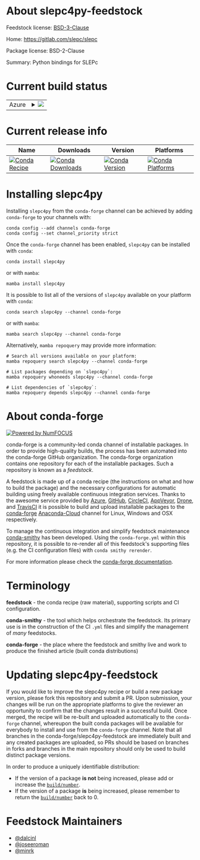 About slepc4py-feedstock
========================

Feedstock license: [BSD-3-Clause](https://github.com/conda-forge/slepc4py-feedstock/blob/main/LICENSE.txt)

Home: https://gitlab.com/slepc/slepc

Package license: BSD-2-Clause

Summary: Python bindings for SLEPc

Current build status
====================


<table>
    
  <tr>
    <td>Azure</td>
    <td>
      <details>
        <summary>
          <a href="https://dev.azure.com/conda-forge/feedstock-builds/_build/latest?definitionId=5831&branchName=main">
            <img src="https://dev.azure.com/conda-forge/feedstock-builds/_apis/build/status/slepc4py-feedstock?branchName=main">
          </a>
        </summary>
        <table>
          <thead><tr><th>Variant</th><th>Status</th></tr></thead>
          <tbody><tr>
              <td>linux_64_mpimpichnumpy1.20python3.8.____73_pypyscalarcomplex</td>
              <td>
                <a href="https://dev.azure.com/conda-forge/feedstock-builds/_build/latest?definitionId=5831&branchName=main">
                  <img src="https://dev.azure.com/conda-forge/feedstock-builds/_apis/build/status/slepc4py-feedstock?branchName=main&jobName=linux&configuration=linux%20linux_64_mpimpichnumpy1.20python3.8.____73_pypyscalarcomplex" alt="variant">
                </a>
              </td>
            </tr><tr>
              <td>linux_64_mpimpichnumpy1.20python3.8.____73_pypyscalarreal</td>
              <td>
                <a href="https://dev.azure.com/conda-forge/feedstock-builds/_build/latest?definitionId=5831&branchName=main">
                  <img src="https://dev.azure.com/conda-forge/feedstock-builds/_apis/build/status/slepc4py-feedstock?branchName=main&jobName=linux&configuration=linux%20linux_64_mpimpichnumpy1.20python3.8.____73_pypyscalarreal" alt="variant">
                </a>
              </td>
            </tr><tr>
              <td>linux_64_mpimpichnumpy1.20python3.8.____cpythonscalarcomplex</td>
              <td>
                <a href="https://dev.azure.com/conda-forge/feedstock-builds/_build/latest?definitionId=5831&branchName=main">
                  <img src="https://dev.azure.com/conda-forge/feedstock-builds/_apis/build/status/slepc4py-feedstock?branchName=main&jobName=linux&configuration=linux%20linux_64_mpimpichnumpy1.20python3.8.____cpythonscalarcomplex" alt="variant">
                </a>
              </td>
            </tr><tr>
              <td>linux_64_mpimpichnumpy1.20python3.8.____cpythonscalarreal</td>
              <td>
                <a href="https://dev.azure.com/conda-forge/feedstock-builds/_build/latest?definitionId=5831&branchName=main">
                  <img src="https://dev.azure.com/conda-forge/feedstock-builds/_apis/build/status/slepc4py-feedstock?branchName=main&jobName=linux&configuration=linux%20linux_64_mpimpichnumpy1.20python3.8.____cpythonscalarreal" alt="variant">
                </a>
              </td>
            </tr><tr>
              <td>linux_64_mpimpichnumpy1.20python3.9.____73_pypyscalarcomplex</td>
              <td>
                <a href="https://dev.azure.com/conda-forge/feedstock-builds/_build/latest?definitionId=5831&branchName=main">
                  <img src="https://dev.azure.com/conda-forge/feedstock-builds/_apis/build/status/slepc4py-feedstock?branchName=main&jobName=linux&configuration=linux%20linux_64_mpimpichnumpy1.20python3.9.____73_pypyscalarcomplex" alt="variant">
                </a>
              </td>
            </tr><tr>
              <td>linux_64_mpimpichnumpy1.20python3.9.____73_pypyscalarreal</td>
              <td>
                <a href="https://dev.azure.com/conda-forge/feedstock-builds/_build/latest?definitionId=5831&branchName=main">
                  <img src="https://dev.azure.com/conda-forge/feedstock-builds/_apis/build/status/slepc4py-feedstock?branchName=main&jobName=linux&configuration=linux%20linux_64_mpimpichnumpy1.20python3.9.____73_pypyscalarreal" alt="variant">
                </a>
              </td>
            </tr><tr>
              <td>linux_64_mpimpichnumpy1.20python3.9.____cpythonscalarcomplex</td>
              <td>
                <a href="https://dev.azure.com/conda-forge/feedstock-builds/_build/latest?definitionId=5831&branchName=main">
                  <img src="https://dev.azure.com/conda-forge/feedstock-builds/_apis/build/status/slepc4py-feedstock?branchName=main&jobName=linux&configuration=linux%20linux_64_mpimpichnumpy1.20python3.9.____cpythonscalarcomplex" alt="variant">
                </a>
              </td>
            </tr><tr>
              <td>linux_64_mpimpichnumpy1.20python3.9.____cpythonscalarreal</td>
              <td>
                <a href="https://dev.azure.com/conda-forge/feedstock-builds/_build/latest?definitionId=5831&branchName=main">
                  <img src="https://dev.azure.com/conda-forge/feedstock-builds/_apis/build/status/slepc4py-feedstock?branchName=main&jobName=linux&configuration=linux%20linux_64_mpimpichnumpy1.20python3.9.____cpythonscalarreal" alt="variant">
                </a>
              </td>
            </tr><tr>
              <td>linux_64_mpimpichnumpy1.21python3.10.____cpythonscalarcomplex</td>
              <td>
                <a href="https://dev.azure.com/conda-forge/feedstock-builds/_build/latest?definitionId=5831&branchName=main">
                  <img src="https://dev.azure.com/conda-forge/feedstock-builds/_apis/build/status/slepc4py-feedstock?branchName=main&jobName=linux&configuration=linux%20linux_64_mpimpichnumpy1.21python3.10.____cpythonscalarcomplex" alt="variant">
                </a>
              </td>
            </tr><tr>
              <td>linux_64_mpimpichnumpy1.21python3.10.____cpythonscalarreal</td>
              <td>
                <a href="https://dev.azure.com/conda-forge/feedstock-builds/_build/latest?definitionId=5831&branchName=main">
                  <img src="https://dev.azure.com/conda-forge/feedstock-builds/_apis/build/status/slepc4py-feedstock?branchName=main&jobName=linux&configuration=linux%20linux_64_mpimpichnumpy1.21python3.10.____cpythonscalarreal" alt="variant">
                </a>
              </td>
            </tr><tr>
              <td>linux_64_mpimpichnumpy1.23python3.11.____cpythonscalarcomplex</td>
              <td>
                <a href="https://dev.azure.com/conda-forge/feedstock-builds/_build/latest?definitionId=5831&branchName=main">
                  <img src="https://dev.azure.com/conda-forge/feedstock-builds/_apis/build/status/slepc4py-feedstock?branchName=main&jobName=linux&configuration=linux%20linux_64_mpimpichnumpy1.23python3.11.____cpythonscalarcomplex" alt="variant">
                </a>
              </td>
            </tr><tr>
              <td>linux_64_mpimpichnumpy1.23python3.11.____cpythonscalarreal</td>
              <td>
                <a href="https://dev.azure.com/conda-forge/feedstock-builds/_build/latest?definitionId=5831&branchName=main">
                  <img src="https://dev.azure.com/conda-forge/feedstock-builds/_apis/build/status/slepc4py-feedstock?branchName=main&jobName=linux&configuration=linux%20linux_64_mpimpichnumpy1.23python3.11.____cpythonscalarreal" alt="variant">
                </a>
              </td>
            </tr><tr>
              <td>linux_64_mpiopenmpinumpy1.20python3.8.____73_pypyscalarcomplex</td>
              <td>
                <a href="https://dev.azure.com/conda-forge/feedstock-builds/_build/latest?definitionId=5831&branchName=main">
                  <img src="https://dev.azure.com/conda-forge/feedstock-builds/_apis/build/status/slepc4py-feedstock?branchName=main&jobName=linux&configuration=linux%20linux_64_mpiopenmpinumpy1.20python3.8.____73_pypyscalarcomplex" alt="variant">
                </a>
              </td>
            </tr><tr>
              <td>linux_64_mpiopenmpinumpy1.20python3.8.____73_pypyscalarreal</td>
              <td>
                <a href="https://dev.azure.com/conda-forge/feedstock-builds/_build/latest?definitionId=5831&branchName=main">
                  <img src="https://dev.azure.com/conda-forge/feedstock-builds/_apis/build/status/slepc4py-feedstock?branchName=main&jobName=linux&configuration=linux%20linux_64_mpiopenmpinumpy1.20python3.8.____73_pypyscalarreal" alt="variant">
                </a>
              </td>
            </tr><tr>
              <td>linux_64_mpiopenmpinumpy1.20python3.8.____cpythonscalarcomplex</td>
              <td>
                <a href="https://dev.azure.com/conda-forge/feedstock-builds/_build/latest?definitionId=5831&branchName=main">
                  <img src="https://dev.azure.com/conda-forge/feedstock-builds/_apis/build/status/slepc4py-feedstock?branchName=main&jobName=linux&configuration=linux%20linux_64_mpiopenmpinumpy1.20python3.8.____cpythonscalarcomplex" alt="variant">
                </a>
              </td>
            </tr><tr>
              <td>linux_64_mpiopenmpinumpy1.20python3.8.____cpythonscalarreal</td>
              <td>
                <a href="https://dev.azure.com/conda-forge/feedstock-builds/_build/latest?definitionId=5831&branchName=main">
                  <img src="https://dev.azure.com/conda-forge/feedstock-builds/_apis/build/status/slepc4py-feedstock?branchName=main&jobName=linux&configuration=linux%20linux_64_mpiopenmpinumpy1.20python3.8.____cpythonscalarreal" alt="variant">
                </a>
              </td>
            </tr><tr>
              <td>linux_64_mpiopenmpinumpy1.20python3.9.____73_pypyscalarcomplex</td>
              <td>
                <a href="https://dev.azure.com/conda-forge/feedstock-builds/_build/latest?definitionId=5831&branchName=main">
                  <img src="https://dev.azure.com/conda-forge/feedstock-builds/_apis/build/status/slepc4py-feedstock?branchName=main&jobName=linux&configuration=linux%20linux_64_mpiopenmpinumpy1.20python3.9.____73_pypyscalarcomplex" alt="variant">
                </a>
              </td>
            </tr><tr>
              <td>linux_64_mpiopenmpinumpy1.20python3.9.____73_pypyscalarreal</td>
              <td>
                <a href="https://dev.azure.com/conda-forge/feedstock-builds/_build/latest?definitionId=5831&branchName=main">
                  <img src="https://dev.azure.com/conda-forge/feedstock-builds/_apis/build/status/slepc4py-feedstock?branchName=main&jobName=linux&configuration=linux%20linux_64_mpiopenmpinumpy1.20python3.9.____73_pypyscalarreal" alt="variant">
                </a>
              </td>
            </tr><tr>
              <td>linux_64_mpiopenmpinumpy1.20python3.9.____cpythonscalarcomplex</td>
              <td>
                <a href="https://dev.azure.com/conda-forge/feedstock-builds/_build/latest?definitionId=5831&branchName=main">
                  <img src="https://dev.azure.com/conda-forge/feedstock-builds/_apis/build/status/slepc4py-feedstock?branchName=main&jobName=linux&configuration=linux%20linux_64_mpiopenmpinumpy1.20python3.9.____cpythonscalarcomplex" alt="variant">
                </a>
              </td>
            </tr><tr>
              <td>linux_64_mpiopenmpinumpy1.20python3.9.____cpythonscalarreal</td>
              <td>
                <a href="https://dev.azure.com/conda-forge/feedstock-builds/_build/latest?definitionId=5831&branchName=main">
                  <img src="https://dev.azure.com/conda-forge/feedstock-builds/_apis/build/status/slepc4py-feedstock?branchName=main&jobName=linux&configuration=linux%20linux_64_mpiopenmpinumpy1.20python3.9.____cpythonscalarreal" alt="variant">
                </a>
              </td>
            </tr><tr>
              <td>linux_64_mpiopenmpinumpy1.21python3.10.____cpythonscalarcomplex</td>
              <td>
                <a href="https://dev.azure.com/conda-forge/feedstock-builds/_build/latest?definitionId=5831&branchName=main">
                  <img src="https://dev.azure.com/conda-forge/feedstock-builds/_apis/build/status/slepc4py-feedstock?branchName=main&jobName=linux&configuration=linux%20linux_64_mpiopenmpinumpy1.21python3.10.____cpythonscalarcomplex" alt="variant">
                </a>
              </td>
            </tr><tr>
              <td>linux_64_mpiopenmpinumpy1.21python3.10.____cpythonscalarreal</td>
              <td>
                <a href="https://dev.azure.com/conda-forge/feedstock-builds/_build/latest?definitionId=5831&branchName=main">
                  <img src="https://dev.azure.com/conda-forge/feedstock-builds/_apis/build/status/slepc4py-feedstock?branchName=main&jobName=linux&configuration=linux%20linux_64_mpiopenmpinumpy1.21python3.10.____cpythonscalarreal" alt="variant">
                </a>
              </td>
            </tr><tr>
              <td>linux_64_mpiopenmpinumpy1.23python3.11.____cpythonscalarcomplex</td>
              <td>
                <a href="https://dev.azure.com/conda-forge/feedstock-builds/_build/latest?definitionId=5831&branchName=main">
                  <img src="https://dev.azure.com/conda-forge/feedstock-builds/_apis/build/status/slepc4py-feedstock?branchName=main&jobName=linux&configuration=linux%20linux_64_mpiopenmpinumpy1.23python3.11.____cpythonscalarcomplex" alt="variant">
                </a>
              </td>
            </tr><tr>
              <td>linux_64_mpiopenmpinumpy1.23python3.11.____cpythonscalarreal</td>
              <td>
                <a href="https://dev.azure.com/conda-forge/feedstock-builds/_build/latest?definitionId=5831&branchName=main">
                  <img src="https://dev.azure.com/conda-forge/feedstock-builds/_apis/build/status/slepc4py-feedstock?branchName=main&jobName=linux&configuration=linux%20linux_64_mpiopenmpinumpy1.23python3.11.____cpythonscalarreal" alt="variant">
                </a>
              </td>
            </tr><tr>
              <td>linux_aarch64_mpimpichnumpy1.20python3.8.____73_pypyscalarcomplex</td>
              <td>
                <a href="https://dev.azure.com/conda-forge/feedstock-builds/_build/latest?definitionId=5831&branchName=main">
                  <img src="https://dev.azure.com/conda-forge/feedstock-builds/_apis/build/status/slepc4py-feedstock?branchName=main&jobName=linux&configuration=linux%20linux_aarch64_mpimpichnumpy1.20python3.8.____73_pypyscalarcomplex" alt="variant">
                </a>
              </td>
            </tr><tr>
              <td>linux_aarch64_mpimpichnumpy1.20python3.8.____73_pypyscalarreal</td>
              <td>
                <a href="https://dev.azure.com/conda-forge/feedstock-builds/_build/latest?definitionId=5831&branchName=main">
                  <img src="https://dev.azure.com/conda-forge/feedstock-builds/_apis/build/status/slepc4py-feedstock?branchName=main&jobName=linux&configuration=linux%20linux_aarch64_mpimpichnumpy1.20python3.8.____73_pypyscalarreal" alt="variant">
                </a>
              </td>
            </tr><tr>
              <td>linux_aarch64_mpimpichnumpy1.20python3.8.____cpythonscalarcomplex</td>
              <td>
                <a href="https://dev.azure.com/conda-forge/feedstock-builds/_build/latest?definitionId=5831&branchName=main">
                  <img src="https://dev.azure.com/conda-forge/feedstock-builds/_apis/build/status/slepc4py-feedstock?branchName=main&jobName=linux&configuration=linux%20linux_aarch64_mpimpichnumpy1.20python3.8.____cpythonscalarcomplex" alt="variant">
                </a>
              </td>
            </tr><tr>
              <td>linux_aarch64_mpimpichnumpy1.20python3.8.____cpythonscalarreal</td>
              <td>
                <a href="https://dev.azure.com/conda-forge/feedstock-builds/_build/latest?definitionId=5831&branchName=main">
                  <img src="https://dev.azure.com/conda-forge/feedstock-builds/_apis/build/status/slepc4py-feedstock?branchName=main&jobName=linux&configuration=linux%20linux_aarch64_mpimpichnumpy1.20python3.8.____cpythonscalarreal" alt="variant">
                </a>
              </td>
            </tr><tr>
              <td>linux_aarch64_mpimpichnumpy1.20python3.9.____73_pypyscalarcomplex</td>
              <td>
                <a href="https://dev.azure.com/conda-forge/feedstock-builds/_build/latest?definitionId=5831&branchName=main">
                  <img src="https://dev.azure.com/conda-forge/feedstock-builds/_apis/build/status/slepc4py-feedstock?branchName=main&jobName=linux&configuration=linux%20linux_aarch64_mpimpichnumpy1.20python3.9.____73_pypyscalarcomplex" alt="variant">
                </a>
              </td>
            </tr><tr>
              <td>linux_aarch64_mpimpichnumpy1.20python3.9.____73_pypyscalarreal</td>
              <td>
                <a href="https://dev.azure.com/conda-forge/feedstock-builds/_build/latest?definitionId=5831&branchName=main">
                  <img src="https://dev.azure.com/conda-forge/feedstock-builds/_apis/build/status/slepc4py-feedstock?branchName=main&jobName=linux&configuration=linux%20linux_aarch64_mpimpichnumpy1.20python3.9.____73_pypyscalarreal" alt="variant">
                </a>
              </td>
            </tr><tr>
              <td>linux_aarch64_mpimpichnumpy1.20python3.9.____cpythonscalarcomplex</td>
              <td>
                <a href="https://dev.azure.com/conda-forge/feedstock-builds/_build/latest?definitionId=5831&branchName=main">
                  <img src="https://dev.azure.com/conda-forge/feedstock-builds/_apis/build/status/slepc4py-feedstock?branchName=main&jobName=linux&configuration=linux%20linux_aarch64_mpimpichnumpy1.20python3.9.____cpythonscalarcomplex" alt="variant">
                </a>
              </td>
            </tr><tr>
              <td>linux_aarch64_mpimpichnumpy1.20python3.9.____cpythonscalarreal</td>
              <td>
                <a href="https://dev.azure.com/conda-forge/feedstock-builds/_build/latest?definitionId=5831&branchName=main">
                  <img src="https://dev.azure.com/conda-forge/feedstock-builds/_apis/build/status/slepc4py-feedstock?branchName=main&jobName=linux&configuration=linux%20linux_aarch64_mpimpichnumpy1.20python3.9.____cpythonscalarreal" alt="variant">
                </a>
              </td>
            </tr><tr>
              <td>linux_aarch64_mpimpichnumpy1.21python3.10.____cpythonscalarcomplex</td>
              <td>
                <a href="https://dev.azure.com/conda-forge/feedstock-builds/_build/latest?definitionId=5831&branchName=main">
                  <img src="https://dev.azure.com/conda-forge/feedstock-builds/_apis/build/status/slepc4py-feedstock?branchName=main&jobName=linux&configuration=linux%20linux_aarch64_mpimpichnumpy1.21python3.10.____cpythonscalarcomplex" alt="variant">
                </a>
              </td>
            </tr><tr>
              <td>linux_aarch64_mpimpichnumpy1.21python3.10.____cpythonscalarreal</td>
              <td>
                <a href="https://dev.azure.com/conda-forge/feedstock-builds/_build/latest?definitionId=5831&branchName=main">
                  <img src="https://dev.azure.com/conda-forge/feedstock-builds/_apis/build/status/slepc4py-feedstock?branchName=main&jobName=linux&configuration=linux%20linux_aarch64_mpimpichnumpy1.21python3.10.____cpythonscalarreal" alt="variant">
                </a>
              </td>
            </tr><tr>
              <td>linux_aarch64_mpimpichnumpy1.23python3.11.____cpythonscalarcomplex</td>
              <td>
                <a href="https://dev.azure.com/conda-forge/feedstock-builds/_build/latest?definitionId=5831&branchName=main">
                  <img src="https://dev.azure.com/conda-forge/feedstock-builds/_apis/build/status/slepc4py-feedstock?branchName=main&jobName=linux&configuration=linux%20linux_aarch64_mpimpichnumpy1.23python3.11.____cpythonscalarcomplex" alt="variant">
                </a>
              </td>
            </tr><tr>
              <td>linux_aarch64_mpimpichnumpy1.23python3.11.____cpythonscalarreal</td>
              <td>
                <a href="https://dev.azure.com/conda-forge/feedstock-builds/_build/latest?definitionId=5831&branchName=main">
                  <img src="https://dev.azure.com/conda-forge/feedstock-builds/_apis/build/status/slepc4py-feedstock?branchName=main&jobName=linux&configuration=linux%20linux_aarch64_mpimpichnumpy1.23python3.11.____cpythonscalarreal" alt="variant">
                </a>
              </td>
            </tr><tr>
              <td>linux_aarch64_mpiopenmpinumpy1.20python3.8.____73_pypyscalarcomplex</td>
              <td>
                <a href="https://dev.azure.com/conda-forge/feedstock-builds/_build/latest?definitionId=5831&branchName=main">
                  <img src="https://dev.azure.com/conda-forge/feedstock-builds/_apis/build/status/slepc4py-feedstock?branchName=main&jobName=linux&configuration=linux%20linux_aarch64_mpiopenmpinumpy1.20python3.8.____73_pypyscalarcomplex" alt="variant">
                </a>
              </td>
            </tr><tr>
              <td>linux_aarch64_mpiopenmpinumpy1.20python3.8.____73_pypyscalarreal</td>
              <td>
                <a href="https://dev.azure.com/conda-forge/feedstock-builds/_build/latest?definitionId=5831&branchName=main">
                  <img src="https://dev.azure.com/conda-forge/feedstock-builds/_apis/build/status/slepc4py-feedstock?branchName=main&jobName=linux&configuration=linux%20linux_aarch64_mpiopenmpinumpy1.20python3.8.____73_pypyscalarreal" alt="variant">
                </a>
              </td>
            </tr><tr>
              <td>linux_aarch64_mpiopenmpinumpy1.20python3.8.____cpythonscalarcomplex</td>
              <td>
                <a href="https://dev.azure.com/conda-forge/feedstock-builds/_build/latest?definitionId=5831&branchName=main">
                  <img src="https://dev.azure.com/conda-forge/feedstock-builds/_apis/build/status/slepc4py-feedstock?branchName=main&jobName=linux&configuration=linux%20linux_aarch64_mpiopenmpinumpy1.20python3.8.____cpythonscalarcomplex" alt="variant">
                </a>
              </td>
            </tr><tr>
              <td>linux_aarch64_mpiopenmpinumpy1.20python3.8.____cpythonscalarreal</td>
              <td>
                <a href="https://dev.azure.com/conda-forge/feedstock-builds/_build/latest?definitionId=5831&branchName=main">
                  <img src="https://dev.azure.com/conda-forge/feedstock-builds/_apis/build/status/slepc4py-feedstock?branchName=main&jobName=linux&configuration=linux%20linux_aarch64_mpiopenmpinumpy1.20python3.8.____cpythonscalarreal" alt="variant">
                </a>
              </td>
            </tr><tr>
              <td>linux_aarch64_mpiopenmpinumpy1.20python3.9.____73_pypyscalarcomplex</td>
              <td>
                <a href="https://dev.azure.com/conda-forge/feedstock-builds/_build/latest?definitionId=5831&branchName=main">
                  <img src="https://dev.azure.com/conda-forge/feedstock-builds/_apis/build/status/slepc4py-feedstock?branchName=main&jobName=linux&configuration=linux%20linux_aarch64_mpiopenmpinumpy1.20python3.9.____73_pypyscalarcomplex" alt="variant">
                </a>
              </td>
            </tr><tr>
              <td>linux_aarch64_mpiopenmpinumpy1.20python3.9.____73_pypyscalarreal</td>
              <td>
                <a href="https://dev.azure.com/conda-forge/feedstock-builds/_build/latest?definitionId=5831&branchName=main">
                  <img src="https://dev.azure.com/conda-forge/feedstock-builds/_apis/build/status/slepc4py-feedstock?branchName=main&jobName=linux&configuration=linux%20linux_aarch64_mpiopenmpinumpy1.20python3.9.____73_pypyscalarreal" alt="variant">
                </a>
              </td>
            </tr><tr>
              <td>linux_aarch64_mpiopenmpinumpy1.20python3.9.____cpythonscalarcomplex</td>
              <td>
                <a href="https://dev.azure.com/conda-forge/feedstock-builds/_build/latest?definitionId=5831&branchName=main">
                  <img src="https://dev.azure.com/conda-forge/feedstock-builds/_apis/build/status/slepc4py-feedstock?branchName=main&jobName=linux&configuration=linux%20linux_aarch64_mpiopenmpinumpy1.20python3.9.____cpythonscalarcomplex" alt="variant">
                </a>
              </td>
            </tr><tr>
              <td>linux_aarch64_mpiopenmpinumpy1.20python3.9.____cpythonscalarreal</td>
              <td>
                <a href="https://dev.azure.com/conda-forge/feedstock-builds/_build/latest?definitionId=5831&branchName=main">
                  <img src="https://dev.azure.com/conda-forge/feedstock-builds/_apis/build/status/slepc4py-feedstock?branchName=main&jobName=linux&configuration=linux%20linux_aarch64_mpiopenmpinumpy1.20python3.9.____cpythonscalarreal" alt="variant">
                </a>
              </td>
            </tr><tr>
              <td>linux_aarch64_mpiopenmpinumpy1.21python3.10.____cpythonscalarcomplex</td>
              <td>
                <a href="https://dev.azure.com/conda-forge/feedstock-builds/_build/latest?definitionId=5831&branchName=main">
                  <img src="https://dev.azure.com/conda-forge/feedstock-builds/_apis/build/status/slepc4py-feedstock?branchName=main&jobName=linux&configuration=linux%20linux_aarch64_mpiopenmpinumpy1.21python3.10.____cpythonscalarcomplex" alt="variant">
                </a>
              </td>
            </tr><tr>
              <td>linux_aarch64_mpiopenmpinumpy1.21python3.10.____cpythonscalarreal</td>
              <td>
                <a href="https://dev.azure.com/conda-forge/feedstock-builds/_build/latest?definitionId=5831&branchName=main">
                  <img src="https://dev.azure.com/conda-forge/feedstock-builds/_apis/build/status/slepc4py-feedstock?branchName=main&jobName=linux&configuration=linux%20linux_aarch64_mpiopenmpinumpy1.21python3.10.____cpythonscalarreal" alt="variant">
                </a>
              </td>
            </tr><tr>
              <td>linux_aarch64_mpiopenmpinumpy1.23python3.11.____cpythonscalarcomplex</td>
              <td>
                <a href="https://dev.azure.com/conda-forge/feedstock-builds/_build/latest?definitionId=5831&branchName=main">
                  <img src="https://dev.azure.com/conda-forge/feedstock-builds/_apis/build/status/slepc4py-feedstock?branchName=main&jobName=linux&configuration=linux%20linux_aarch64_mpiopenmpinumpy1.23python3.11.____cpythonscalarcomplex" alt="variant">
                </a>
              </td>
            </tr><tr>
              <td>linux_aarch64_mpiopenmpinumpy1.23python3.11.____cpythonscalarreal</td>
              <td>
                <a href="https://dev.azure.com/conda-forge/feedstock-builds/_build/latest?definitionId=5831&branchName=main">
                  <img src="https://dev.azure.com/conda-forge/feedstock-builds/_apis/build/status/slepc4py-feedstock?branchName=main&jobName=linux&configuration=linux%20linux_aarch64_mpiopenmpinumpy1.23python3.11.____cpythonscalarreal" alt="variant">
                </a>
              </td>
            </tr><tr>
              <td>linux_ppc64le_mpimpichnumpy1.20python3.8.____73_pypyscalarcomplex</td>
              <td>
                <a href="https://dev.azure.com/conda-forge/feedstock-builds/_build/latest?definitionId=5831&branchName=main">
                  <img src="https://dev.azure.com/conda-forge/feedstock-builds/_apis/build/status/slepc4py-feedstock?branchName=main&jobName=linux&configuration=linux%20linux_ppc64le_mpimpichnumpy1.20python3.8.____73_pypyscalarcomplex" alt="variant">
                </a>
              </td>
            </tr><tr>
              <td>linux_ppc64le_mpimpichnumpy1.20python3.8.____73_pypyscalarreal</td>
              <td>
                <a href="https://dev.azure.com/conda-forge/feedstock-builds/_build/latest?definitionId=5831&branchName=main">
                  <img src="https://dev.azure.com/conda-forge/feedstock-builds/_apis/build/status/slepc4py-feedstock?branchName=main&jobName=linux&configuration=linux%20linux_ppc64le_mpimpichnumpy1.20python3.8.____73_pypyscalarreal" alt="variant">
                </a>
              </td>
            </tr><tr>
              <td>linux_ppc64le_mpimpichnumpy1.20python3.8.____cpythonscalarcomplex</td>
              <td>
                <a href="https://dev.azure.com/conda-forge/feedstock-builds/_build/latest?definitionId=5831&branchName=main">
                  <img src="https://dev.azure.com/conda-forge/feedstock-builds/_apis/build/status/slepc4py-feedstock?branchName=main&jobName=linux&configuration=linux%20linux_ppc64le_mpimpichnumpy1.20python3.8.____cpythonscalarcomplex" alt="variant">
                </a>
              </td>
            </tr><tr>
              <td>linux_ppc64le_mpimpichnumpy1.20python3.8.____cpythonscalarreal</td>
              <td>
                <a href="https://dev.azure.com/conda-forge/feedstock-builds/_build/latest?definitionId=5831&branchName=main">
                  <img src="https://dev.azure.com/conda-forge/feedstock-builds/_apis/build/status/slepc4py-feedstock?branchName=main&jobName=linux&configuration=linux%20linux_ppc64le_mpimpichnumpy1.20python3.8.____cpythonscalarreal" alt="variant">
                </a>
              </td>
            </tr><tr>
              <td>linux_ppc64le_mpimpichnumpy1.20python3.9.____73_pypyscalarcomplex</td>
              <td>
                <a href="https://dev.azure.com/conda-forge/feedstock-builds/_build/latest?definitionId=5831&branchName=main">
                  <img src="https://dev.azure.com/conda-forge/feedstock-builds/_apis/build/status/slepc4py-feedstock?branchName=main&jobName=linux&configuration=linux%20linux_ppc64le_mpimpichnumpy1.20python3.9.____73_pypyscalarcomplex" alt="variant">
                </a>
              </td>
            </tr><tr>
              <td>linux_ppc64le_mpimpichnumpy1.20python3.9.____73_pypyscalarreal</td>
              <td>
                <a href="https://dev.azure.com/conda-forge/feedstock-builds/_build/latest?definitionId=5831&branchName=main">
                  <img src="https://dev.azure.com/conda-forge/feedstock-builds/_apis/build/status/slepc4py-feedstock?branchName=main&jobName=linux&configuration=linux%20linux_ppc64le_mpimpichnumpy1.20python3.9.____73_pypyscalarreal" alt="variant">
                </a>
              </td>
            </tr><tr>
              <td>linux_ppc64le_mpimpichnumpy1.20python3.9.____cpythonscalarcomplex</td>
              <td>
                <a href="https://dev.azure.com/conda-forge/feedstock-builds/_build/latest?definitionId=5831&branchName=main">
                  <img src="https://dev.azure.com/conda-forge/feedstock-builds/_apis/build/status/slepc4py-feedstock?branchName=main&jobName=linux&configuration=linux%20linux_ppc64le_mpimpichnumpy1.20python3.9.____cpythonscalarcomplex" alt="variant">
                </a>
              </td>
            </tr><tr>
              <td>linux_ppc64le_mpimpichnumpy1.20python3.9.____cpythonscalarreal</td>
              <td>
                <a href="https://dev.azure.com/conda-forge/feedstock-builds/_build/latest?definitionId=5831&branchName=main">
                  <img src="https://dev.azure.com/conda-forge/feedstock-builds/_apis/build/status/slepc4py-feedstock?branchName=main&jobName=linux&configuration=linux%20linux_ppc64le_mpimpichnumpy1.20python3.9.____cpythonscalarreal" alt="variant">
                </a>
              </td>
            </tr><tr>
              <td>linux_ppc64le_mpimpichnumpy1.21python3.10.____cpythonscalarcomplex</td>
              <td>
                <a href="https://dev.azure.com/conda-forge/feedstock-builds/_build/latest?definitionId=5831&branchName=main">
                  <img src="https://dev.azure.com/conda-forge/feedstock-builds/_apis/build/status/slepc4py-feedstock?branchName=main&jobName=linux&configuration=linux%20linux_ppc64le_mpimpichnumpy1.21python3.10.____cpythonscalarcomplex" alt="variant">
                </a>
              </td>
            </tr><tr>
              <td>linux_ppc64le_mpimpichnumpy1.21python3.10.____cpythonscalarreal</td>
              <td>
                <a href="https://dev.azure.com/conda-forge/feedstock-builds/_build/latest?definitionId=5831&branchName=main">
                  <img src="https://dev.azure.com/conda-forge/feedstock-builds/_apis/build/status/slepc4py-feedstock?branchName=main&jobName=linux&configuration=linux%20linux_ppc64le_mpimpichnumpy1.21python3.10.____cpythonscalarreal" alt="variant">
                </a>
              </td>
            </tr><tr>
              <td>linux_ppc64le_mpimpichnumpy1.23python3.11.____cpythonscalarcomplex</td>
              <td>
                <a href="https://dev.azure.com/conda-forge/feedstock-builds/_build/latest?definitionId=5831&branchName=main">
                  <img src="https://dev.azure.com/conda-forge/feedstock-builds/_apis/build/status/slepc4py-feedstock?branchName=main&jobName=linux&configuration=linux%20linux_ppc64le_mpimpichnumpy1.23python3.11.____cpythonscalarcomplex" alt="variant">
                </a>
              </td>
            </tr><tr>
              <td>linux_ppc64le_mpimpichnumpy1.23python3.11.____cpythonscalarreal</td>
              <td>
                <a href="https://dev.azure.com/conda-forge/feedstock-builds/_build/latest?definitionId=5831&branchName=main">
                  <img src="https://dev.azure.com/conda-forge/feedstock-builds/_apis/build/status/slepc4py-feedstock?branchName=main&jobName=linux&configuration=linux%20linux_ppc64le_mpimpichnumpy1.23python3.11.____cpythonscalarreal" alt="variant">
                </a>
              </td>
            </tr><tr>
              <td>linux_ppc64le_mpiopenmpinumpy1.20python3.8.____73_pypyscalarcomplex</td>
              <td>
                <a href="https://dev.azure.com/conda-forge/feedstock-builds/_build/latest?definitionId=5831&branchName=main">
                  <img src="https://dev.azure.com/conda-forge/feedstock-builds/_apis/build/status/slepc4py-feedstock?branchName=main&jobName=linux&configuration=linux%20linux_ppc64le_mpiopenmpinumpy1.20python3.8.____73_pypyscalarcomplex" alt="variant">
                </a>
              </td>
            </tr><tr>
              <td>linux_ppc64le_mpiopenmpinumpy1.20python3.8.____73_pypyscalarreal</td>
              <td>
                <a href="https://dev.azure.com/conda-forge/feedstock-builds/_build/latest?definitionId=5831&branchName=main">
                  <img src="https://dev.azure.com/conda-forge/feedstock-builds/_apis/build/status/slepc4py-feedstock?branchName=main&jobName=linux&configuration=linux%20linux_ppc64le_mpiopenmpinumpy1.20python3.8.____73_pypyscalarreal" alt="variant">
                </a>
              </td>
            </tr><tr>
              <td>linux_ppc64le_mpiopenmpinumpy1.20python3.8.____cpythonscalarcomplex</td>
              <td>
                <a href="https://dev.azure.com/conda-forge/feedstock-builds/_build/latest?definitionId=5831&branchName=main">
                  <img src="https://dev.azure.com/conda-forge/feedstock-builds/_apis/build/status/slepc4py-feedstock?branchName=main&jobName=linux&configuration=linux%20linux_ppc64le_mpiopenmpinumpy1.20python3.8.____cpythonscalarcomplex" alt="variant">
                </a>
              </td>
            </tr><tr>
              <td>linux_ppc64le_mpiopenmpinumpy1.20python3.8.____cpythonscalarreal</td>
              <td>
                <a href="https://dev.azure.com/conda-forge/feedstock-builds/_build/latest?definitionId=5831&branchName=main">
                  <img src="https://dev.azure.com/conda-forge/feedstock-builds/_apis/build/status/slepc4py-feedstock?branchName=main&jobName=linux&configuration=linux%20linux_ppc64le_mpiopenmpinumpy1.20python3.8.____cpythonscalarreal" alt="variant">
                </a>
              </td>
            </tr><tr>
              <td>linux_ppc64le_mpiopenmpinumpy1.20python3.9.____73_pypyscalarcomplex</td>
              <td>
                <a href="https://dev.azure.com/conda-forge/feedstock-builds/_build/latest?definitionId=5831&branchName=main">
                  <img src="https://dev.azure.com/conda-forge/feedstock-builds/_apis/build/status/slepc4py-feedstock?branchName=main&jobName=linux&configuration=linux%20linux_ppc64le_mpiopenmpinumpy1.20python3.9.____73_pypyscalarcomplex" alt="variant">
                </a>
              </td>
            </tr><tr>
              <td>linux_ppc64le_mpiopenmpinumpy1.20python3.9.____73_pypyscalarreal</td>
              <td>
                <a href="https://dev.azure.com/conda-forge/feedstock-builds/_build/latest?definitionId=5831&branchName=main">
                  <img src="https://dev.azure.com/conda-forge/feedstock-builds/_apis/build/status/slepc4py-feedstock?branchName=main&jobName=linux&configuration=linux%20linux_ppc64le_mpiopenmpinumpy1.20python3.9.____73_pypyscalarreal" alt="variant">
                </a>
              </td>
            </tr><tr>
              <td>linux_ppc64le_mpiopenmpinumpy1.20python3.9.____cpythonscalarcomplex</td>
              <td>
                <a href="https://dev.azure.com/conda-forge/feedstock-builds/_build/latest?definitionId=5831&branchName=main">
                  <img src="https://dev.azure.com/conda-forge/feedstock-builds/_apis/build/status/slepc4py-feedstock?branchName=main&jobName=linux&configuration=linux%20linux_ppc64le_mpiopenmpinumpy1.20python3.9.____cpythonscalarcomplex" alt="variant">
                </a>
              </td>
            </tr><tr>
              <td>linux_ppc64le_mpiopenmpinumpy1.20python3.9.____cpythonscalarreal</td>
              <td>
                <a href="https://dev.azure.com/conda-forge/feedstock-builds/_build/latest?definitionId=5831&branchName=main">
                  <img src="https://dev.azure.com/conda-forge/feedstock-builds/_apis/build/status/slepc4py-feedstock?branchName=main&jobName=linux&configuration=linux%20linux_ppc64le_mpiopenmpinumpy1.20python3.9.____cpythonscalarreal" alt="variant">
                </a>
              </td>
            </tr><tr>
              <td>linux_ppc64le_mpiopenmpinumpy1.21python3.10.____cpythonscalarcomplex</td>
              <td>
                <a href="https://dev.azure.com/conda-forge/feedstock-builds/_build/latest?definitionId=5831&branchName=main">
                  <img src="https://dev.azure.com/conda-forge/feedstock-builds/_apis/build/status/slepc4py-feedstock?branchName=main&jobName=linux&configuration=linux%20linux_ppc64le_mpiopenmpinumpy1.21python3.10.____cpythonscalarcomplex" alt="variant">
                </a>
              </td>
            </tr><tr>
              <td>linux_ppc64le_mpiopenmpinumpy1.21python3.10.____cpythonscalarreal</td>
              <td>
                <a href="https://dev.azure.com/conda-forge/feedstock-builds/_build/latest?definitionId=5831&branchName=main">
                  <img src="https://dev.azure.com/conda-forge/feedstock-builds/_apis/build/status/slepc4py-feedstock?branchName=main&jobName=linux&configuration=linux%20linux_ppc64le_mpiopenmpinumpy1.21python3.10.____cpythonscalarreal" alt="variant">
                </a>
              </td>
            </tr><tr>
              <td>linux_ppc64le_mpiopenmpinumpy1.23python3.11.____cpythonscalarcomplex</td>
              <td>
                <a href="https://dev.azure.com/conda-forge/feedstock-builds/_build/latest?definitionId=5831&branchName=main">
                  <img src="https://dev.azure.com/conda-forge/feedstock-builds/_apis/build/status/slepc4py-feedstock?branchName=main&jobName=linux&configuration=linux%20linux_ppc64le_mpiopenmpinumpy1.23python3.11.____cpythonscalarcomplex" alt="variant">
                </a>
              </td>
            </tr><tr>
              <td>linux_ppc64le_mpiopenmpinumpy1.23python3.11.____cpythonscalarreal</td>
              <td>
                <a href="https://dev.azure.com/conda-forge/feedstock-builds/_build/latest?definitionId=5831&branchName=main">
                  <img src="https://dev.azure.com/conda-forge/feedstock-builds/_apis/build/status/slepc4py-feedstock?branchName=main&jobName=linux&configuration=linux%20linux_ppc64le_mpiopenmpinumpy1.23python3.11.____cpythonscalarreal" alt="variant">
                </a>
              </td>
            </tr><tr>
              <td>osx_64_mpimpichnumpy1.20python3.8.____73_pypyscalarcomplex</td>
              <td>
                <a href="https://dev.azure.com/conda-forge/feedstock-builds/_build/latest?definitionId=5831&branchName=main">
                  <img src="https://dev.azure.com/conda-forge/feedstock-builds/_apis/build/status/slepc4py-feedstock?branchName=main&jobName=osx&configuration=osx%20osx_64_mpimpichnumpy1.20python3.8.____73_pypyscalarcomplex" alt="variant">
                </a>
              </td>
            </tr><tr>
              <td>osx_64_mpimpichnumpy1.20python3.8.____73_pypyscalarreal</td>
              <td>
                <a href="https://dev.azure.com/conda-forge/feedstock-builds/_build/latest?definitionId=5831&branchName=main">
                  <img src="https://dev.azure.com/conda-forge/feedstock-builds/_apis/build/status/slepc4py-feedstock?branchName=main&jobName=osx&configuration=osx%20osx_64_mpimpichnumpy1.20python3.8.____73_pypyscalarreal" alt="variant">
                </a>
              </td>
            </tr><tr>
              <td>osx_64_mpimpichnumpy1.20python3.8.____cpythonscalarcomplex</td>
              <td>
                <a href="https://dev.azure.com/conda-forge/feedstock-builds/_build/latest?definitionId=5831&branchName=main">
                  <img src="https://dev.azure.com/conda-forge/feedstock-builds/_apis/build/status/slepc4py-feedstock?branchName=main&jobName=osx&configuration=osx%20osx_64_mpimpichnumpy1.20python3.8.____cpythonscalarcomplex" alt="variant">
                </a>
              </td>
            </tr><tr>
              <td>osx_64_mpimpichnumpy1.20python3.8.____cpythonscalarreal</td>
              <td>
                <a href="https://dev.azure.com/conda-forge/feedstock-builds/_build/latest?definitionId=5831&branchName=main">
                  <img src="https://dev.azure.com/conda-forge/feedstock-builds/_apis/build/status/slepc4py-feedstock?branchName=main&jobName=osx&configuration=osx%20osx_64_mpimpichnumpy1.20python3.8.____cpythonscalarreal" alt="variant">
                </a>
              </td>
            </tr><tr>
              <td>osx_64_mpimpichnumpy1.20python3.9.____73_pypyscalarcomplex</td>
              <td>
                <a href="https://dev.azure.com/conda-forge/feedstock-builds/_build/latest?definitionId=5831&branchName=main">
                  <img src="https://dev.azure.com/conda-forge/feedstock-builds/_apis/build/status/slepc4py-feedstock?branchName=main&jobName=osx&configuration=osx%20osx_64_mpimpichnumpy1.20python3.9.____73_pypyscalarcomplex" alt="variant">
                </a>
              </td>
            </tr><tr>
              <td>osx_64_mpimpichnumpy1.20python3.9.____73_pypyscalarreal</td>
              <td>
                <a href="https://dev.azure.com/conda-forge/feedstock-builds/_build/latest?definitionId=5831&branchName=main">
                  <img src="https://dev.azure.com/conda-forge/feedstock-builds/_apis/build/status/slepc4py-feedstock?branchName=main&jobName=osx&configuration=osx%20osx_64_mpimpichnumpy1.20python3.9.____73_pypyscalarreal" alt="variant">
                </a>
              </td>
            </tr><tr>
              <td>osx_64_mpimpichnumpy1.20python3.9.____cpythonscalarcomplex</td>
              <td>
                <a href="https://dev.azure.com/conda-forge/feedstock-builds/_build/latest?definitionId=5831&branchName=main">
                  <img src="https://dev.azure.com/conda-forge/feedstock-builds/_apis/build/status/slepc4py-feedstock?branchName=main&jobName=osx&configuration=osx%20osx_64_mpimpichnumpy1.20python3.9.____cpythonscalarcomplex" alt="variant">
                </a>
              </td>
            </tr><tr>
              <td>osx_64_mpimpichnumpy1.20python3.9.____cpythonscalarreal</td>
              <td>
                <a href="https://dev.azure.com/conda-forge/feedstock-builds/_build/latest?definitionId=5831&branchName=main">
                  <img src="https://dev.azure.com/conda-forge/feedstock-builds/_apis/build/status/slepc4py-feedstock?branchName=main&jobName=osx&configuration=osx%20osx_64_mpimpichnumpy1.20python3.9.____cpythonscalarreal" alt="variant">
                </a>
              </td>
            </tr><tr>
              <td>osx_64_mpimpichnumpy1.21python3.10.____cpythonscalarcomplex</td>
              <td>
                <a href="https://dev.azure.com/conda-forge/feedstock-builds/_build/latest?definitionId=5831&branchName=main">
                  <img src="https://dev.azure.com/conda-forge/feedstock-builds/_apis/build/status/slepc4py-feedstock?branchName=main&jobName=osx&configuration=osx%20osx_64_mpimpichnumpy1.21python3.10.____cpythonscalarcomplex" alt="variant">
                </a>
              </td>
            </tr><tr>
              <td>osx_64_mpimpichnumpy1.21python3.10.____cpythonscalarreal</td>
              <td>
                <a href="https://dev.azure.com/conda-forge/feedstock-builds/_build/latest?definitionId=5831&branchName=main">
                  <img src="https://dev.azure.com/conda-forge/feedstock-builds/_apis/build/status/slepc4py-feedstock?branchName=main&jobName=osx&configuration=osx%20osx_64_mpimpichnumpy1.21python3.10.____cpythonscalarreal" alt="variant">
                </a>
              </td>
            </tr><tr>
              <td>osx_64_mpimpichnumpy1.23python3.11.____cpythonscalarcomplex</td>
              <td>
                <a href="https://dev.azure.com/conda-forge/feedstock-builds/_build/latest?definitionId=5831&branchName=main">
                  <img src="https://dev.azure.com/conda-forge/feedstock-builds/_apis/build/status/slepc4py-feedstock?branchName=main&jobName=osx&configuration=osx%20osx_64_mpimpichnumpy1.23python3.11.____cpythonscalarcomplex" alt="variant">
                </a>
              </td>
            </tr><tr>
              <td>osx_64_mpimpichnumpy1.23python3.11.____cpythonscalarreal</td>
              <td>
                <a href="https://dev.azure.com/conda-forge/feedstock-builds/_build/latest?definitionId=5831&branchName=main">
                  <img src="https://dev.azure.com/conda-forge/feedstock-builds/_apis/build/status/slepc4py-feedstock?branchName=main&jobName=osx&configuration=osx%20osx_64_mpimpichnumpy1.23python3.11.____cpythonscalarreal" alt="variant">
                </a>
              </td>
            </tr><tr>
              <td>osx_64_mpiopenmpinumpy1.20python3.8.____73_pypyscalarcomplex</td>
              <td>
                <a href="https://dev.azure.com/conda-forge/feedstock-builds/_build/latest?definitionId=5831&branchName=main">
                  <img src="https://dev.azure.com/conda-forge/feedstock-builds/_apis/build/status/slepc4py-feedstock?branchName=main&jobName=osx&configuration=osx%20osx_64_mpiopenmpinumpy1.20python3.8.____73_pypyscalarcomplex" alt="variant">
                </a>
              </td>
            </tr><tr>
              <td>osx_64_mpiopenmpinumpy1.20python3.8.____73_pypyscalarreal</td>
              <td>
                <a href="https://dev.azure.com/conda-forge/feedstock-builds/_build/latest?definitionId=5831&branchName=main">
                  <img src="https://dev.azure.com/conda-forge/feedstock-builds/_apis/build/status/slepc4py-feedstock?branchName=main&jobName=osx&configuration=osx%20osx_64_mpiopenmpinumpy1.20python3.8.____73_pypyscalarreal" alt="variant">
                </a>
              </td>
            </tr><tr>
              <td>osx_64_mpiopenmpinumpy1.20python3.8.____cpythonscalarcomplex</td>
              <td>
                <a href="https://dev.azure.com/conda-forge/feedstock-builds/_build/latest?definitionId=5831&branchName=main">
                  <img src="https://dev.azure.com/conda-forge/feedstock-builds/_apis/build/status/slepc4py-feedstock?branchName=main&jobName=osx&configuration=osx%20osx_64_mpiopenmpinumpy1.20python3.8.____cpythonscalarcomplex" alt="variant">
                </a>
              </td>
            </tr><tr>
              <td>osx_64_mpiopenmpinumpy1.20python3.8.____cpythonscalarreal</td>
              <td>
                <a href="https://dev.azure.com/conda-forge/feedstock-builds/_build/latest?definitionId=5831&branchName=main">
                  <img src="https://dev.azure.com/conda-forge/feedstock-builds/_apis/build/status/slepc4py-feedstock?branchName=main&jobName=osx&configuration=osx%20osx_64_mpiopenmpinumpy1.20python3.8.____cpythonscalarreal" alt="variant">
                </a>
              </td>
            </tr><tr>
              <td>osx_64_mpiopenmpinumpy1.20python3.9.____73_pypyscalarcomplex</td>
              <td>
                <a href="https://dev.azure.com/conda-forge/feedstock-builds/_build/latest?definitionId=5831&branchName=main">
                  <img src="https://dev.azure.com/conda-forge/feedstock-builds/_apis/build/status/slepc4py-feedstock?branchName=main&jobName=osx&configuration=osx%20osx_64_mpiopenmpinumpy1.20python3.9.____73_pypyscalarcomplex" alt="variant">
                </a>
              </td>
            </tr><tr>
              <td>osx_64_mpiopenmpinumpy1.20python3.9.____73_pypyscalarreal</td>
              <td>
                <a href="https://dev.azure.com/conda-forge/feedstock-builds/_build/latest?definitionId=5831&branchName=main">
                  <img src="https://dev.azure.com/conda-forge/feedstock-builds/_apis/build/status/slepc4py-feedstock?branchName=main&jobName=osx&configuration=osx%20osx_64_mpiopenmpinumpy1.20python3.9.____73_pypyscalarreal" alt="variant">
                </a>
              </td>
            </tr><tr>
              <td>osx_64_mpiopenmpinumpy1.20python3.9.____cpythonscalarcomplex</td>
              <td>
                <a href="https://dev.azure.com/conda-forge/feedstock-builds/_build/latest?definitionId=5831&branchName=main">
                  <img src="https://dev.azure.com/conda-forge/feedstock-builds/_apis/build/status/slepc4py-feedstock?branchName=main&jobName=osx&configuration=osx%20osx_64_mpiopenmpinumpy1.20python3.9.____cpythonscalarcomplex" alt="variant">
                </a>
              </td>
            </tr><tr>
              <td>osx_64_mpiopenmpinumpy1.20python3.9.____cpythonscalarreal</td>
              <td>
                <a href="https://dev.azure.com/conda-forge/feedstock-builds/_build/latest?definitionId=5831&branchName=main">
                  <img src="https://dev.azure.com/conda-forge/feedstock-builds/_apis/build/status/slepc4py-feedstock?branchName=main&jobName=osx&configuration=osx%20osx_64_mpiopenmpinumpy1.20python3.9.____cpythonscalarreal" alt="variant">
                </a>
              </td>
            </tr><tr>
              <td>osx_64_mpiopenmpinumpy1.21python3.10.____cpythonscalarcomplex</td>
              <td>
                <a href="https://dev.azure.com/conda-forge/feedstock-builds/_build/latest?definitionId=5831&branchName=main">
                  <img src="https://dev.azure.com/conda-forge/feedstock-builds/_apis/build/status/slepc4py-feedstock?branchName=main&jobName=osx&configuration=osx%20osx_64_mpiopenmpinumpy1.21python3.10.____cpythonscalarcomplex" alt="variant">
                </a>
              </td>
            </tr><tr>
              <td>osx_64_mpiopenmpinumpy1.21python3.10.____cpythonscalarreal</td>
              <td>
                <a href="https://dev.azure.com/conda-forge/feedstock-builds/_build/latest?definitionId=5831&branchName=main">
                  <img src="https://dev.azure.com/conda-forge/feedstock-builds/_apis/build/status/slepc4py-feedstock?branchName=main&jobName=osx&configuration=osx%20osx_64_mpiopenmpinumpy1.21python3.10.____cpythonscalarreal" alt="variant">
                </a>
              </td>
            </tr><tr>
              <td>osx_64_mpiopenmpinumpy1.23python3.11.____cpythonscalarcomplex</td>
              <td>
                <a href="https://dev.azure.com/conda-forge/feedstock-builds/_build/latest?definitionId=5831&branchName=main">
                  <img src="https://dev.azure.com/conda-forge/feedstock-builds/_apis/build/status/slepc4py-feedstock?branchName=main&jobName=osx&configuration=osx%20osx_64_mpiopenmpinumpy1.23python3.11.____cpythonscalarcomplex" alt="variant">
                </a>
              </td>
            </tr><tr>
              <td>osx_64_mpiopenmpinumpy1.23python3.11.____cpythonscalarreal</td>
              <td>
                <a href="https://dev.azure.com/conda-forge/feedstock-builds/_build/latest?definitionId=5831&branchName=main">
                  <img src="https://dev.azure.com/conda-forge/feedstock-builds/_apis/build/status/slepc4py-feedstock?branchName=main&jobName=osx&configuration=osx%20osx_64_mpiopenmpinumpy1.23python3.11.____cpythonscalarreal" alt="variant">
                </a>
              </td>
            </tr><tr>
              <td>osx_arm64_mpimpichnumpy1.20python3.8.____cpythonscalarcomplex</td>
              <td>
                <a href="https://dev.azure.com/conda-forge/feedstock-builds/_build/latest?definitionId=5831&branchName=main">
                  <img src="https://dev.azure.com/conda-forge/feedstock-builds/_apis/build/status/slepc4py-feedstock?branchName=main&jobName=osx&configuration=osx%20osx_arm64_mpimpichnumpy1.20python3.8.____cpythonscalarcomplex" alt="variant">
                </a>
              </td>
            </tr><tr>
              <td>osx_arm64_mpimpichnumpy1.20python3.8.____cpythonscalarreal</td>
              <td>
                <a href="https://dev.azure.com/conda-forge/feedstock-builds/_build/latest?definitionId=5831&branchName=main">
                  <img src="https://dev.azure.com/conda-forge/feedstock-builds/_apis/build/status/slepc4py-feedstock?branchName=main&jobName=osx&configuration=osx%20osx_arm64_mpimpichnumpy1.20python3.8.____cpythonscalarreal" alt="variant">
                </a>
              </td>
            </tr><tr>
              <td>osx_arm64_mpimpichnumpy1.20python3.9.____cpythonscalarcomplex</td>
              <td>
                <a href="https://dev.azure.com/conda-forge/feedstock-builds/_build/latest?definitionId=5831&branchName=main">
                  <img src="https://dev.azure.com/conda-forge/feedstock-builds/_apis/build/status/slepc4py-feedstock?branchName=main&jobName=osx&configuration=osx%20osx_arm64_mpimpichnumpy1.20python3.9.____cpythonscalarcomplex" alt="variant">
                </a>
              </td>
            </tr><tr>
              <td>osx_arm64_mpimpichnumpy1.20python3.9.____cpythonscalarreal</td>
              <td>
                <a href="https://dev.azure.com/conda-forge/feedstock-builds/_build/latest?definitionId=5831&branchName=main">
                  <img src="https://dev.azure.com/conda-forge/feedstock-builds/_apis/build/status/slepc4py-feedstock?branchName=main&jobName=osx&configuration=osx%20osx_arm64_mpimpichnumpy1.20python3.9.____cpythonscalarreal" alt="variant">
                </a>
              </td>
            </tr><tr>
              <td>osx_arm64_mpimpichnumpy1.21python3.10.____cpythonscalarcomplex</td>
              <td>
                <a href="https://dev.azure.com/conda-forge/feedstock-builds/_build/latest?definitionId=5831&branchName=main">
                  <img src="https://dev.azure.com/conda-forge/feedstock-builds/_apis/build/status/slepc4py-feedstock?branchName=main&jobName=osx&configuration=osx%20osx_arm64_mpimpichnumpy1.21python3.10.____cpythonscalarcomplex" alt="variant">
                </a>
              </td>
            </tr><tr>
              <td>osx_arm64_mpimpichnumpy1.21python3.10.____cpythonscalarreal</td>
              <td>
                <a href="https://dev.azure.com/conda-forge/feedstock-builds/_build/latest?definitionId=5831&branchName=main">
                  <img src="https://dev.azure.com/conda-forge/feedstock-builds/_apis/build/status/slepc4py-feedstock?branchName=main&jobName=osx&configuration=osx%20osx_arm64_mpimpichnumpy1.21python3.10.____cpythonscalarreal" alt="variant">
                </a>
              </td>
            </tr><tr>
              <td>osx_arm64_mpimpichnumpy1.23python3.11.____cpythonscalarcomplex</td>
              <td>
                <a href="https://dev.azure.com/conda-forge/feedstock-builds/_build/latest?definitionId=5831&branchName=main">
                  <img src="https://dev.azure.com/conda-forge/feedstock-builds/_apis/build/status/slepc4py-feedstock?branchName=main&jobName=osx&configuration=osx%20osx_arm64_mpimpichnumpy1.23python3.11.____cpythonscalarcomplex" alt="variant">
                </a>
              </td>
            </tr><tr>
              <td>osx_arm64_mpimpichnumpy1.23python3.11.____cpythonscalarreal</td>
              <td>
                <a href="https://dev.azure.com/conda-forge/feedstock-builds/_build/latest?definitionId=5831&branchName=main">
                  <img src="https://dev.azure.com/conda-forge/feedstock-builds/_apis/build/status/slepc4py-feedstock?branchName=main&jobName=osx&configuration=osx%20osx_arm64_mpimpichnumpy1.23python3.11.____cpythonscalarreal" alt="variant">
                </a>
              </td>
            </tr><tr>
              <td>osx_arm64_mpiopenmpinumpy1.20python3.8.____cpythonscalarcomplex</td>
              <td>
                <a href="https://dev.azure.com/conda-forge/feedstock-builds/_build/latest?definitionId=5831&branchName=main">
                  <img src="https://dev.azure.com/conda-forge/feedstock-builds/_apis/build/status/slepc4py-feedstock?branchName=main&jobName=osx&configuration=osx%20osx_arm64_mpiopenmpinumpy1.20python3.8.____cpythonscalarcomplex" alt="variant">
                </a>
              </td>
            </tr><tr>
              <td>osx_arm64_mpiopenmpinumpy1.20python3.8.____cpythonscalarreal</td>
              <td>
                <a href="https://dev.azure.com/conda-forge/feedstock-builds/_build/latest?definitionId=5831&branchName=main">
                  <img src="https://dev.azure.com/conda-forge/feedstock-builds/_apis/build/status/slepc4py-feedstock?branchName=main&jobName=osx&configuration=osx%20osx_arm64_mpiopenmpinumpy1.20python3.8.____cpythonscalarreal" alt="variant">
                </a>
              </td>
            </tr><tr>
              <td>osx_arm64_mpiopenmpinumpy1.20python3.9.____cpythonscalarcomplex</td>
              <td>
                <a href="https://dev.azure.com/conda-forge/feedstock-builds/_build/latest?definitionId=5831&branchName=main">
                  <img src="https://dev.azure.com/conda-forge/feedstock-builds/_apis/build/status/slepc4py-feedstock?branchName=main&jobName=osx&configuration=osx%20osx_arm64_mpiopenmpinumpy1.20python3.9.____cpythonscalarcomplex" alt="variant">
                </a>
              </td>
            </tr><tr>
              <td>osx_arm64_mpiopenmpinumpy1.20python3.9.____cpythonscalarreal</td>
              <td>
                <a href="https://dev.azure.com/conda-forge/feedstock-builds/_build/latest?definitionId=5831&branchName=main">
                  <img src="https://dev.azure.com/conda-forge/feedstock-builds/_apis/build/status/slepc4py-feedstock?branchName=main&jobName=osx&configuration=osx%20osx_arm64_mpiopenmpinumpy1.20python3.9.____cpythonscalarreal" alt="variant">
                </a>
              </td>
            </tr><tr>
              <td>osx_arm64_mpiopenmpinumpy1.21python3.10.____cpythonscalarcomplex</td>
              <td>
                <a href="https://dev.azure.com/conda-forge/feedstock-builds/_build/latest?definitionId=5831&branchName=main">
                  <img src="https://dev.azure.com/conda-forge/feedstock-builds/_apis/build/status/slepc4py-feedstock?branchName=main&jobName=osx&configuration=osx%20osx_arm64_mpiopenmpinumpy1.21python3.10.____cpythonscalarcomplex" alt="variant">
                </a>
              </td>
            </tr><tr>
              <td>osx_arm64_mpiopenmpinumpy1.21python3.10.____cpythonscalarreal</td>
              <td>
                <a href="https://dev.azure.com/conda-forge/feedstock-builds/_build/latest?definitionId=5831&branchName=main">
                  <img src="https://dev.azure.com/conda-forge/feedstock-builds/_apis/build/status/slepc4py-feedstock?branchName=main&jobName=osx&configuration=osx%20osx_arm64_mpiopenmpinumpy1.21python3.10.____cpythonscalarreal" alt="variant">
                </a>
              </td>
            </tr><tr>
              <td>osx_arm64_mpiopenmpinumpy1.23python3.11.____cpythonscalarcomplex</td>
              <td>
                <a href="https://dev.azure.com/conda-forge/feedstock-builds/_build/latest?definitionId=5831&branchName=main">
                  <img src="https://dev.azure.com/conda-forge/feedstock-builds/_apis/build/status/slepc4py-feedstock?branchName=main&jobName=osx&configuration=osx%20osx_arm64_mpiopenmpinumpy1.23python3.11.____cpythonscalarcomplex" alt="variant">
                </a>
              </td>
            </tr><tr>
              <td>osx_arm64_mpiopenmpinumpy1.23python3.11.____cpythonscalarreal</td>
              <td>
                <a href="https://dev.azure.com/conda-forge/feedstock-builds/_build/latest?definitionId=5831&branchName=main">
                  <img src="https://dev.azure.com/conda-forge/feedstock-builds/_apis/build/status/slepc4py-feedstock?branchName=main&jobName=osx&configuration=osx%20osx_arm64_mpiopenmpinumpy1.23python3.11.____cpythonscalarreal" alt="variant">
                </a>
              </td>
            </tr>
          </tbody>
        </table>
      </details>
    </td>
  </tr>
</table>

Current release info
====================

| Name | Downloads | Version | Platforms |
| --- | --- | --- | --- |
| [![Conda Recipe](https://img.shields.io/badge/recipe-slepc4py-green.svg)](https://anaconda.org/conda-forge/slepc4py) | [![Conda Downloads](https://img.shields.io/conda/dn/conda-forge/slepc4py.svg)](https://anaconda.org/conda-forge/slepc4py) | [![Conda Version](https://img.shields.io/conda/vn/conda-forge/slepc4py.svg)](https://anaconda.org/conda-forge/slepc4py) | [![Conda Platforms](https://img.shields.io/conda/pn/conda-forge/slepc4py.svg)](https://anaconda.org/conda-forge/slepc4py) |

Installing slepc4py
===================

Installing `slepc4py` from the `conda-forge` channel can be achieved by adding `conda-forge` to your channels with:

```
conda config --add channels conda-forge
conda config --set channel_priority strict
```

Once the `conda-forge` channel has been enabled, `slepc4py` can be installed with `conda`:

```
conda install slepc4py
```

or with `mamba`:

```
mamba install slepc4py
```

It is possible to list all of the versions of `slepc4py` available on your platform with `conda`:

```
conda search slepc4py --channel conda-forge
```

or with `mamba`:

```
mamba search slepc4py --channel conda-forge
```

Alternatively, `mamba repoquery` may provide more information:

```
# Search all versions available on your platform:
mamba repoquery search slepc4py --channel conda-forge

# List packages depending on `slepc4py`:
mamba repoquery whoneeds slepc4py --channel conda-forge

# List dependencies of `slepc4py`:
mamba repoquery depends slepc4py --channel conda-forge
```


About conda-forge
=================

[![Powered by
NumFOCUS](https://img.shields.io/badge/powered%20by-NumFOCUS-orange.svg?style=flat&colorA=E1523D&colorB=007D8A)](https://numfocus.org)

conda-forge is a community-led conda channel of installable packages.
In order to provide high-quality builds, the process has been automated into the
conda-forge GitHub organization. The conda-forge organization contains one repository
for each of the installable packages. Such a repository is known as a *feedstock*.

A feedstock is made up of a conda recipe (the instructions on what and how to build
the package) and the necessary configurations for automatic building using freely
available continuous integration services. Thanks to the awesome service provided by
[Azure](https://azure.microsoft.com/en-us/services/devops/), [GitHub](https://github.com/),
[CircleCI](https://circleci.com/), [AppVeyor](https://www.appveyor.com/),
[Drone](https://cloud.drone.io/welcome), and [TravisCI](https://travis-ci.com/)
it is possible to build and upload installable packages to the
[conda-forge](https://anaconda.org/conda-forge) [Anaconda-Cloud](https://anaconda.org/)
channel for Linux, Windows and OSX respectively.

To manage the continuous integration and simplify feedstock maintenance
[conda-smithy](https://github.com/conda-forge/conda-smithy) has been developed.
Using the ``conda-forge.yml`` within this repository, it is possible to re-render all of
this feedstock's supporting files (e.g. the CI configuration files) with ``conda smithy rerender``.

For more information please check the [conda-forge documentation](https://conda-forge.org/docs/).

Terminology
===========

**feedstock** - the conda recipe (raw material), supporting scripts and CI configuration.

**conda-smithy** - the tool which helps orchestrate the feedstock.
                   Its primary use is in the construction of the CI ``.yml`` files
                   and simplify the management of *many* feedstocks.

**conda-forge** - the place where the feedstock and smithy live and work to
                  produce the finished article (built conda distributions)


Updating slepc4py-feedstock
===========================

If you would like to improve the slepc4py recipe or build a new
package version, please fork this repository and submit a PR. Upon submission,
your changes will be run on the appropriate platforms to give the reviewer an
opportunity to confirm that the changes result in a successful build. Once
merged, the recipe will be re-built and uploaded automatically to the
`conda-forge` channel, whereupon the built conda packages will be available for
everybody to install and use from the `conda-forge` channel.
Note that all branches in the conda-forge/slepc4py-feedstock are
immediately built and any created packages are uploaded, so PRs should be based
on branches in forks and branches in the main repository should only be used to
build distinct package versions.

In order to produce a uniquely identifiable distribution:
 * If the version of a package **is not** being increased, please add or increase
   the [``build/number``](https://docs.conda.io/projects/conda-build/en/latest/resources/define-metadata.html#build-number-and-string).
 * If the version of a package **is** being increased, please remember to return
   the [``build/number``](https://docs.conda.io/projects/conda-build/en/latest/resources/define-metadata.html#build-number-and-string)
   back to 0.

Feedstock Maintainers
=====================

* [@dalcinl](https://github.com/dalcinl/)
* [@joseeroman](https://github.com/joseeroman/)
* [@minrk](https://github.com/minrk/)

